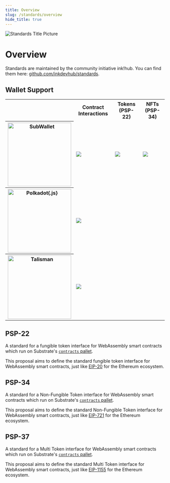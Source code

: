 ```yaml
---
title: Overview
slug: /standards/overview
hide_title: true
---
```


![Standards Title Picture](/img/title/standards.svg)

# Overview

Standards are maintained by the community initiative ink!hub.
You can find them here: [github.com/inkdevhub/standards](https://github.com/inkdevhub/standards).

## Wallet Support

<table className="wallet-table text--center">
    <tr>
        <th></th>
        <th className="text--left">Contract Interactions</th>
        <th className="text--left">Tokens (PSP-22)</th>
        <th className="text--left">NFTs (PSP-34)</th>
    </tr>
    <tr>
        <th>
            <a href="https://www.subwallet.app/" title="SubWallet" >
                <img src= "/img/wallets/subwallet.svg" className="wallet" alt="SubWallet" width="200"/>
            </a>
        </th>
        <td><img src= "/img/icons/checkmark1.svg" className="checkmark" /></td>
        <td><img src= "/img/icons/checkmark1.svg" className="checkmark" /></td>
        <td><img src= "/img/icons/checkmark1.svg" className="checkmark" /></td>
    </tr>
    <tr>
        <th>
            <a href="https://polkadot.js.org/extension/" title="Polkadot{.js}">
                <img src= "/img/wallets/polkadot-js.svg" className="wallet" alt="Polkadot{.js}" width="200"/>
            </a>
        </th>
        <td><img src= "/img/icons/checkmark1.svg" className="checkmark" /></td>
        <td></td>
        <td></td>
    </tr>
    <tr>
        <th>
            <a href="https://www.talisman.xyz/" title="Talisman">
                <img src= "/img/wallets/talisman.svg" className="wallet" alt="Talisman" width="200"/>
            </a>
        </th>
        <td><img src= "/img/icons/checkmark1.svg" className="checkmark"/></td>
        <td></td>
        <td></td>
    </tr>
</table>


## PSP-22

A standard for a fungible token interface for WebAssembly smart contracts which run on Substrate's [`contracts` pallet](https://github.com/paritytech/polkadot-sdk/tree/master/substrate/frame/contracts).

This proposal aims to define the standard fungible token interface for WebAssembly smart contracts, just like [EIP-20](https://github.com/ethereum/EIPs/edit/master/EIPS/eip-20.md) for the Ethereum ecosystem.

## PSP-34

A standard for a Non-Fungible Token interface for WebAssembly smart contracts which run on Substrate's [`contracts` pallet](https://github.com/paritytech/polkadot-sdk/tree/master/substrate/frame/contracts).

This proposal aims to define the standard Non-Fungible Token interface for WebAssembly smart contracts, just like [EIP-721](https://github.com/ethereum/EIPs/blob/master/EIPS/eip-721.md) for the Ethereum ecosystem.

## PSP-37

A standard for a Multi Token interface for WebAssembly smart contracts which run on Substrate's [`contracts` pallet](https://github.com/paritytech/polkadot-sdk/tree/master/substrate/frame/contracts).

This proposal aims to define the standard Multi Token interface for WebAssembly smart contracts, just like [EIP-1155](https://github.com/ethereum/EIPs/blob/master/EIPS/eip-1155.md) for the Ethereum ecosystem.
